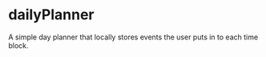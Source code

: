 # dailyPlanner
A simple day planner that locally stores events the user puts in to each time block.
